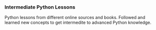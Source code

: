 ### Intermediate Python Lessons

Python lessons from different online sources and books. Followed and learned new concepts to get intermedite to advanced Python knowledge.
